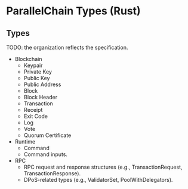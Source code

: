 # ParallelChain Types (Rust)



## Types

TODO: the organization reflects the specification.

- Blockchain
  - Keypair
  - Private Key
  - Public Key
  - Public Address
  - Block
  - Block Header
  - Transaction
  - Receipt
  - Exit Code
  - Log
  - Vote
  - Quorum Certificate
- Runtime
  - Command
  - Command inputs.
- RPC
  - RPC request and response structures (e.g., TransactionRequest, TransactionResponse).
  - DPoS-related types (e.g., ValidatorSet, PoolWithDelegators).

